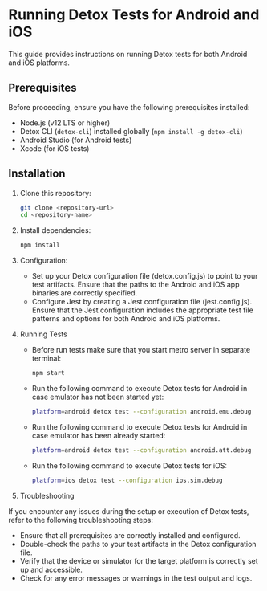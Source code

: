# Running Detox Tests for Android and iOS

This guide provides instructions on running Detox tests for both Android and iOS platforms.

## Prerequisites

Before proceeding, ensure you have the following prerequisites installed:

- Node.js (v12 LTS or higher)
- Detox CLI (`detox-cli`) installed globally (`npm install -g detox-cli`)
- Android Studio (for Android tests)
- Xcode (for iOS tests)

## Installation

1. Clone this repository:

   ```bash
   git clone <repository-url>
   cd <repository-name>

2. Install dependencies:

    ``` bash
    npm install

3. Configuration:

   - Set up your Detox configuration file (detox.config.js) to point to your test artifacts. Ensure that the paths to the
     Android and iOS app binaries are correctly specified.
   - Configure Jest by creating a Jest configuration file (jest.config.js). Ensure that the Jest configuration includes the
     appropriate test file patterns and options for both Android and iOS platforms.

4. Running Tests
   - Before run tests make sure that you start metro server in separate terminal:
   
      ```bash
      npm start
     
   - Run the following command to execute Detox tests for Android in case emulator has not been started yet:

      ```bash
     platform=android detox test --configuration android.emu.debug

   - Run the following command to execute Detox tests for Android in case emulator has been already started:

      ```bash
      platform=android detox test --configuration android.att.debug
   
   - Run the following command to execute Detox tests for iOS:
   
      ```bash
      platform=ios detox test --configuration ios.sim.debug

5. Troubleshooting 

If you encounter any issues during the setup or execution of Detox tests, refer to the following troubleshooting steps:
- Ensure that all prerequisites are correctly installed and configured.
- Double-check the paths to your test artifacts in the Detox configuration file.
- Verify that the device or simulator for the target platform is correctly set up and accessible.
- Check for any error messages or warnings in the test output and logs.
